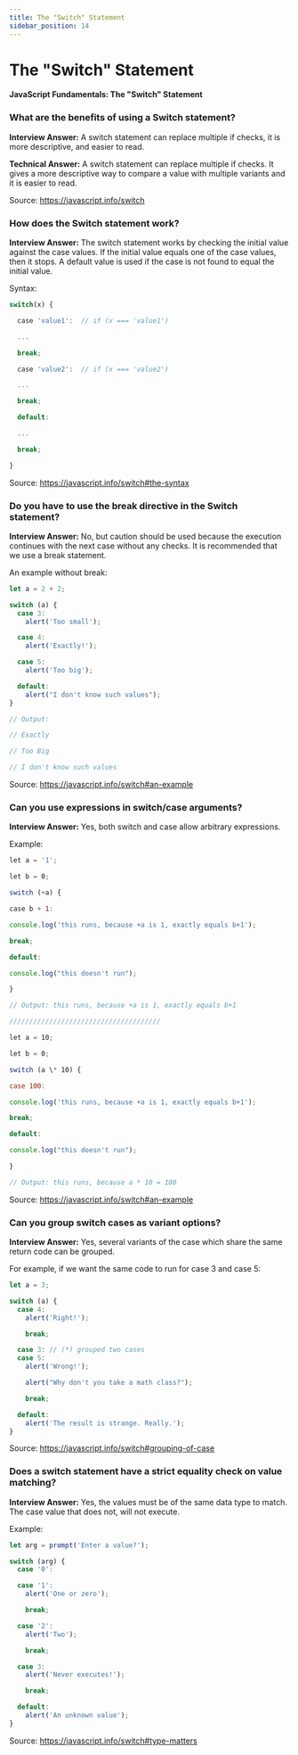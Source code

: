 ```yaml
---
title: The "Switch" Statement
sidebar_position: 14
---
```


# The "Switch" Statement

**JavaScript Fundamentals: The "Switch" Statement**

<head>
  <title>The "Switch" Statement - JavaScript Interview Questions & Answers</title>
  <meta charSet="utf-8" />
</head>

### What are the benefits of using a Switch statement?

**Interview Answer:** A switch statement can replace multiple if checks, it is more descriptive, and easier to read.

**Technical Answer:** A switch statement can replace multiple if checks. It gives a more descriptive way to compare a value with multiple variants and it is easier to read.

Source: <https://javascript.info/switch>

### How does the Switch statement work?

**Interview Answer:** The switch statement works by checking the initial value against the case values. If the initial value equals one of the case values, then it stops. A default value is used if the case is not found to equal the initial value.

Syntax:

```js
switch(x) {

  case 'value1':  // if (x === 'value1')

  ...

  break;

  case 'value2':  // if (x === 'value2')

  ...

  break;

  default:

  ...

  break;

}
```

Source: <https://javascript.info/switch#the-syntax>

### Do you have to use the break directive in the Switch statement?

**Interview Answer:** No, but caution should be used because the execution continues with the next case without any checks. It is recommended that we use a break statement.

An example without break:

```js
let a = 2 + 2;

switch (a) {
  case 3:
    alert('Too small');

  case 4:
    alert('Exactly!');

  case 5:
    alert('Too big');

  default:
    alert("I don't know such values");
}

// Output:

// Exactly

// Too Big

// I don't know such values
```

Source: <https://javascript.info/switch#an-example>

### Can you use expressions in switch/case arguments?

**Interview Answer:** Yes, both switch and case allow arbitrary expressions.

Example:

```js
let a = '1';

let b = 0;

switch (+a) {

case b + 1:

console.log('this runs, because +a is 1, exactly equals b+1');

break;

default:

console.log("this doesn't run");

}

// Output: this runs, because +a is 1, exactly equals b+1

//////////////////////////////////////

let a = 10;

let b = 0;

switch (a \* 10) {

case 100:

console.log('this runs, because +a is 1, exactly equals b+1');

break;

default:

console.log("this doesn't run");

}

// Output: this runs, because a * 10 = 100
```

Source: <https://javascript.info/switch#an-example>

### Can you group switch cases as variant options?

**Interview Answer:** Yes, several variants of the case which share the same return code can be grouped.

For example, if we want the same code to run for case 3 and case 5:

```js
let a = 3;

switch (a) {
  case 4:
    alert('Right!');

    break;

  case 3: // (*) grouped two cases
  case 5:
    alert('Wrong!');

    alert("Why don't you take a math class?");

    break;

  default:
    alert('The result is strange. Really.');
}
```

Source: <https://javascript.info/switch#grouping-of-case>

### Does a switch statement have a strict equality check on value matching?

**Interview Answer:** Yes, the values must be of the same data type to match. The case value that does not, will not execute.

Example:

```js
let arg = prompt('Enter a value?');

switch (arg) {
  case '0':

  case '1':
    alert('One or zero');

    break;

  case '2':
    alert('Two');

    break;

  case 3:
    alert('Never executes!');

    break;

  default:
    alert('An unknown value');
}
```

Source: <https://javascript.info/switch#type-matters>
